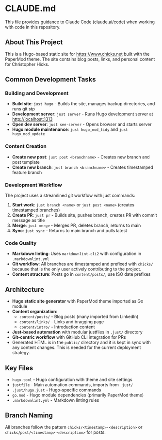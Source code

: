 # CLAUDE.md

This file provides guidance to Claude Code (claude.ai/code) when working with code in this repository.

## About This Project

This is a Hugo-based static site for <https://www.chicks.net> built with the PaperMod theme. The site contains blog posts, links, and personal content for Christopher Hicks.

## Common Development Tasks

### Building and Development

- **Build site**: `just hugo` - Builds the site, manages backup directories, and runs git stp
- **Development server**: `just server` - Runs Hugo development server at <http://localhost:1313>
- **Open dev server**: `just see-server` - Opens browser and starts server
- **Hugo module maintenance**: `just hugo_mod_tidy` and `just hugo_mod_update`

### Content Creation

- **Create new post**: `just post <branchname>` - Creates new branch and post template
- **Create new branch**: `just branch <branchname>` - Creates timestamped feature branch

### Development Workflow

The project uses a streamlined git workflow with just commands:

1. **Start work**: `just branch <name>` or `just post <name>` (creates timestamped branches)
2. **Create PR**: `just pr` - Builds site, pushes branch, creates PR with commit message as title
3. **Merge**: `just merge` - Merges PR, deletes branch, returns to main
4. **Sync**: `just sync` - Returns to main branch and pulls latest

### Code Quality

- **Markdown linting**: Uses `markdownlint-cli2` with configuration in `.markdownlint.yml`
- **Git workflow**: All branches are timestamped and prefixed with `chicks/`
  because that is the only user actively contributing to the project.
- **Content structure**: Posts go in `content/posts/`, use ISO date prefixes

## Architecture

- **Hugo static site generator** with PaperMod theme imported as Go module
- **Content organization**:
  - `content/posts/` - Blog posts (many imported from LinkedIn)
  - `content/links/` - Links and bragging page
  - `content/intro/` - Introduction content
- **Just-based automation** with modular justfiles in `.just/` directory
- **Git-centric workflow** with GitHub CLI integration for PRs
- Generated HTML is in the `public/` directory and it is kept in
  sync with any content changes.  This is needed for the current deployment
  strategy.

## Key Files

- `hugo.toml` - Hugo configuration with theme and site settings
- `justfile` - Main automation commands, imports from `.just/`
- `.just/hugo.just` - Hugo-specific commands
- `go.mod` - Hugo module dependencies (primarily PaperMod theme)
- `.markdownlint.yml` - Markdown linting rules

## Branch Naming

All branches follow the pattern `chicks/<timestamp>-<description>` or
`chicks/post/<timestamp>-<description>` for posts.
